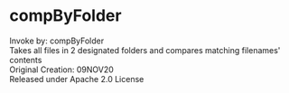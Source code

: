 # compByFolder <br />
Invoke by: compByFolder <FolderPath1> <FolderPath2> <br />
Takes all files in 2 designated folders and compares matching filenames' contents <br />
Original Creation: 09NOV20 <br />
Released under Apache 2.0 License <br />

